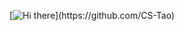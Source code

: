 [![Hi there](https://readme-typing-svg.herokuapp.com?color=3080ec&vCenter=true&lines=Hi+there+%F0%9F%91%8B;I'm+SamMantos.+Thank+you+for+visiting.)](https://github.com/CS-Tao)
